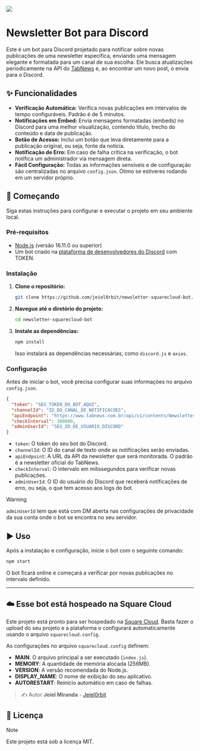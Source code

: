 ![](https://cdn.discordapp.com/app-icons/1387780583257673798/6cf75b757a1fa1f3f298555b98616fc7.png?size=256)

# Newsletter Bot para Discord

Este é um bot para Discord projetado para notificar sobre novas publicações de uma newsletter específica, enviando uma mensagem elegante e formatada para um canal de sua escolha. Ele busca atualizações periodicamente na API do [TabNews](https://www.tabnews.com.br/) e, ao encontrar um novo post, o envia para o Discord.

## ✨ Funcionalidades

  * **Verificação Automática:** Verifica novas publicações em intervalos de tempo configuráveis. Padrão é de 5 minutos.
  * **Notificações em Embed:** Envia mensagens formatadas (embeds) no Discord para uma melhor visualização, contendo título, trecho do conteúdo e data de publicação.
  * **Botão de Acesso:** Inclui um botão que leva diretamente para a publicação original, ou seja, fonte da notícia.
  * **Notificação de Erro:** Em caso de falha crítica na verificação, o bot notifica um administrador via mensagem direta.
  * **Fácil Configuração:** Todas as informações sensíveis e de configuração são centralizadas no arquivo `config.json`. Ótimo se estiveres rodando em um servidor próprio.

## 🚀 Começando

Siga estas instruções para configurar e executar o projeto em seu ambiente local.

### Pré-requisitos

  * [Node.js](https://nodejs.org/en/) (versão 16.11.0 ou superior)
  * Um bot criado na [plataforma de desenvolvedores do Discord](https://discord.com/developers/applications) com TOKEN.

### Instalação

1.  **Clone o repositório:**

    ```bash
    git clone https://github.com/jeiel0rbit/newsletter-squarecloud-bot.git
    ```

2.  **Navegue até o diretório do projeto:**

    ```bash
    cd newsletter-squarecloud-bot
    ```

3.  **Instale as dependências:**

    ```bash
    npm install
    ```

    Isso instalará as dependências necessárias, como `discord.js` e `axios`.

### Configuração

Antes de iniciar o bot, você precisa configurar suas informações no arquivo `config.json`.

```json
{
  "token": "SEU_TOKEN_DO_BOT_AQUI",
  "channelId": "ID_DO_CANAL_DE_NOTIFICACOES",
  "apiEndpoint": "https://www.tabnews.com.br/api/v1/contents/NewsletterOficial",
  "checkInterval": 300000,
  "adminUserId": "SEU_ID_DE_USUARIO_DISCORD"
}
```

  * `token`: O token do seu bot do Discord.
  * `channelId`: O ID do canal de texto onde as notificações serão enviadas.
  * `apiEndpoint`: A URL da API da newsletter que será monitorada. O padrão é a newsletter oficial do TabNews.
  * `checkInterval`: O intervalo em milissegundos para verificar novas publicações.
  * `adminUserId`: O ID do usuário do Discord que receberá notificações de erro, ou seja, o que tem acesso aos logs do bot.

> [!warning]
> `adminUserId` tem que está com DM aberta nas configurações de privacidade da sua conta onde o bot se encontra no seu servidor.

## ▶️ Uso

Após a instalação e configuração, inicie o bot com o seguinte comando:

```bash
npm start
```

O bot ficará online e começará a verificar por novas publicações no intervalo definido.

---

## ☁️ Esse bot está hospeado na Square Cloud

Este projeto está pronto para ser hospedado na [Square Cloud](https://squarecloud.app/). Basta fazer o upload do seu projeto e a plataforma o configurará automaticamente usando o arquivo `squarecloud.config`.

As configurações no arquivo `squarecloud.config` definem:

  * **MAIN**: O arquivo principal a ser executado (`index.js`).
  * **MEMORY**: A quantidade de memória alocada (256MB).
  * **VERSION**: A versão recomendada do Node.js.
  * **DISPLAY\_NAME**: O nome de exibição do seu aplicativo.
  * **AUTORESTART**: Reinício automático em caso de falhas.

> ✍️ Autor
> **Jeiel Miranda** - [Jeiel0rbit](https://www.google.com/search?q=https://github.com/jeiel0rbit)

## 📄 Licença

> [!note]
> Este projeto está sob a licença MIT.
